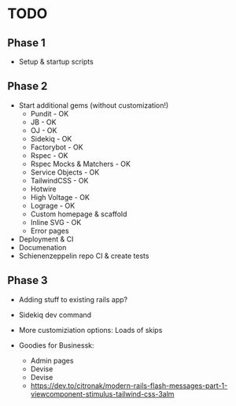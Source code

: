 
# TODO

## Phase 1
- Setup & startup scripts
## Phase 2
- Start additional gems (without customization!)
    - Pundit - OK
    - JB - OK
    - OJ - OK
    - Sidekiq - OK
    - Factorybot - OK
    - Rspec - OK
    - Rspec Mocks & Matchers - OK
    - Service Objects - OK
    - TailwindCSS - OK
    - Hotwire
    - High Voltage - OK
    - Lograge - OK
    - Custom homepage & scaffold
    - Inline SVG - OK
    - Error pages
- Deployment & CI
- Documenation
- Schienenzeppelin repo CI & create tests
## Phase 3
- Adding stuff to existing rails app? 
- Sidekiq dev command
- More customiziation options: Loads of skips

- Goodies for Businessk: 
    - Admin pages
    - Devise
    - Devise
    - https://dev.to/citronak/modern-rails-flash-messages-part-1-viewcomponent-stimulus-tailwind-css-3alm
